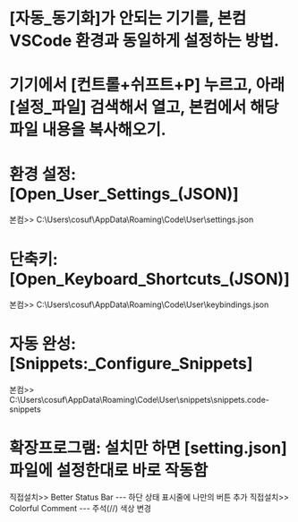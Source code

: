 #	[자동_동기화]가 안되는 기기를, 본컴 VSCode 환경과 동일하게 설정하는 방법.
#	기기에서 [컨트롤+쉬프트+P] 누르고, 아래 [설정_파일] 검색해서 열고, 본컴에서 해당 파일 내용을 복사해오기.

#	환경 설정:	[Open_User_Settings_(JSON)]
본컴>>	C:\Users\cosuf\AppData\Roaming\Code\User\settings.json

#	단축키:		[Open_Keyboard_Shortcuts_(JSON)]
본컴>>	C:\Users\cosuf\AppData\Roaming\Code\User\keybindings.json

#	자동 완성:	[Snippets:_Configure_Snippets]
본컴>>	C:\Users\cosuf\AppData\Roaming\Code\User\snippets\snippets.code-snippets

#	확장프로그램:	설치만 하면 [setting.json] 파일에 설정한대로 바로 작동함
직접설치>>	Better Status Bar	---	하단 상태 표시줄에 나만의 버튼 추가
직접설치>>	Colorful Comment	---	주석(//) 색상 변경